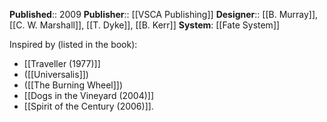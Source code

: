 **Published**:: 2009
**Publisher**:: [[VSCA Publishing]]
**Designer**:: [[B. Murray]], [[C. W. Marshall]], [[T. Dyke]], [[B. Kerr]]
**System**: [[Fate System]]

Inspired by (listed in the book):
- [[Traveller (1977)]]
- ([[Universalis]])
- ([[The Burning Wheel]])
- [[Dogs in the Vineyard (2004)]]
- [[Spirit of the Century (2006)]].
